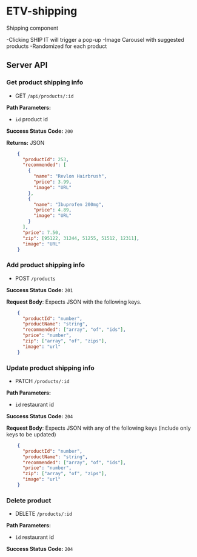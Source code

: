 # ETV-shipping
Shipping component

-Clicking SHIP IT will trigger a pop-up
-Image Carousel with suggested products
-Randomized for each product

## Server API

### Get product shipping info
  * GET `/api/products/:id`

**Path Parameters:**
  * `id` product id

**Success Status Code:** `200`

**Returns:** JSON

```json
    {
      "productId": 253,
      "recommended": [
        {
          "name": "Revlon Hairbrush",
          "price": 3.99,
          "image": "URL"
        },
        {
          "name": "Ibuprofen 200mg",
          "price": 4.89,
          "image": "URL"
        }
      ],
      "price": 7.50,
      "zip": [95122, 31244, 51255, 51512, 12311],
      "image": "URL"
    }
```


### Add product shipping info
  * POST `/products`

**Success Status Code:** `201`

**Request Body**: Expects JSON with the following keys.

```json
    {
      "productId": "number",
      "productName": "string",
      "recommended": ["array", "of", "ids"],
      "price": "number",
      "zip": ["array", "of", "zips"],
      "image": "url"
    }
```


### Update product shipping info
  * PATCH `/products/:id`

**Path Parameters:**
  * `id` restaurant id

**Success Status Code:** `204`

**Request Body**: Expects JSON with any of the following keys (include only keys to be updated)

```json
    {
      "productId": "number",
      "productName": "string",
      "recommended": ["array", "of", "ids"],
      "price": "number",
      "zip": ["array", "of", "zips"],
      "image": "url"
    }
```


### Delete product
  * DELETE `/products/:id`

**Path Parameters:**
  * `id` restaurant id

**Success Status Code:** `204`
